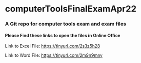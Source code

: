 # computerToolsFinalExamApr22

### A Git repo for computer tools exam and exam files


#### Please Find these links to open the files in Online Office
Link to Excel File:
https://tinyurl.com/2s3z5h28

Link to Word File:
https://tinyurl.com/2m9n9mny
